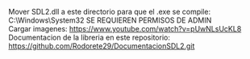 Mover SDL2.dll a este directorio para que el .exe se compile: C:\Windows\System32 SE REQUIEREN PERMISOS DE ADMIN              
Cargar imagenes: https://www.youtube.com/watch?v=pUwNLsUcKL8
Documentacion de la libreria en este repositorio: https://github.com/Rodorete29/DocumentacionSDL2.git
